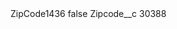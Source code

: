 <?xml version="1.0" encoding="UTF-8"?>
<CustomMetadata xmlns="http://soap.sforce.com/2006/04/metadata" xmlns:xsi="http://www.w3.org/2001/XMLSchema-instance" xmlns:xsd="http://www.w3.org/2001/XMLSchema">
    <label>ZipCode1436</label>
    <protected>false</protected>
    <values>
        <field>Zipcode__c</field>
        <value xsi:type="xsd:string">30388</value>
    </values>
</CustomMetadata>
